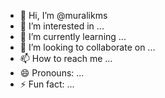 - 👋 Hi, I’m @muralikms
- 👀 I’m interested in ...
- 🌱 I’m currently learning ...
- 💞️ I’m looking to collaborate on ...
- 📫 How to reach me ...
- 😄 Pronouns: ...
- ⚡ Fun fact: ...

<!---
muralikms/muralikms is a ✨ special ✨ repository because its `README.md` (this file) appears on your GitHub profile.
You can click the Preview link to take a look at your changes.
--->
